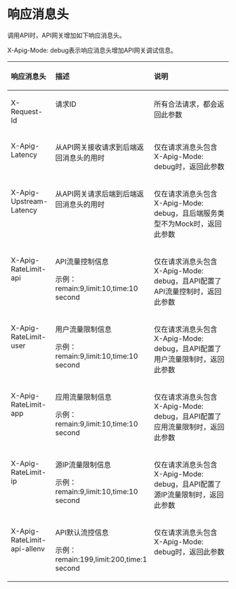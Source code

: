 # 响应消息头<a name="ZH-CN_TOPIC_0127298746"></a>

调用API时，API网关增加如下响应消息头。

X-Apig-Mode: debug表示响应消息头增加API网关调试信息。

<a name="table117316235592"></a>
<table><thead align="left"><tr id="row7731192385919"><th class="cellrowborder" valign="top" width="20.202020202020204%" id="mcps1.1.4.1.1"><p id="p11731172319598"><a name="p11731172319598"></a><a name="p11731172319598"></a>响应消息头</p>
</th>
<th class="cellrowborder" valign="top" width="35.35353535353536%" id="mcps1.1.4.1.2"><p id="p15731102315910"><a name="p15731102315910"></a><a name="p15731102315910"></a>描述</p>
</th>
<th class="cellrowborder" valign="top" width="44.44444444444445%" id="mcps1.1.4.1.3"><p id="p773162375918"><a name="p773162375918"></a><a name="p773162375918"></a>说明</p>
</th>
</tr>
</thead>
<tbody><tr id="row177311623155919"><td class="cellrowborder" valign="top" width="20.202020202020204%" headers="mcps1.1.4.1.1 "><p id="p47312236593"><a name="p47312236593"></a><a name="p47312236593"></a>X-Request-Id</p>
</td>
<td class="cellrowborder" valign="top" width="35.35353535353536%" headers="mcps1.1.4.1.2 "><p id="p873111236591"><a name="p873111236591"></a><a name="p873111236591"></a>请求ID</p>
</td>
<td class="cellrowborder" valign="top" width="44.44444444444445%" headers="mcps1.1.4.1.3 "><p id="p8731162335913"><a name="p8731162335913"></a><a name="p8731162335913"></a>所有合法请求，都会返回此参数</p>
</td>
</tr>
<tr id="row1073111238597"><td class="cellrowborder" valign="top" width="20.202020202020204%" headers="mcps1.1.4.1.1 "><p id="p1773132365914"><a name="p1773132365914"></a><a name="p1773132365914"></a>X-Apig-Latency</p>
</td>
<td class="cellrowborder" valign="top" width="35.35353535353536%" headers="mcps1.1.4.1.2 "><p id="p9731823195920"><a name="p9731823195920"></a><a name="p9731823195920"></a>从API网关接收请求到后端返回消息头的用时</p>
</td>
<td class="cellrowborder" valign="top" width="44.44444444444445%" headers="mcps1.1.4.1.3 "><p id="p9731132319591"><a name="p9731132319591"></a><a name="p9731132319591"></a>仅在请求消息头包含X-Apig-Mode: debug时，返回此参数</p>
</td>
</tr>
<tr id="row67311223115912"><td class="cellrowborder" valign="top" width="20.202020202020204%" headers="mcps1.1.4.1.1 "><p id="p2073162335913"><a name="p2073162335913"></a><a name="p2073162335913"></a>X-Apig-Upstream-Latency</p>
</td>
<td class="cellrowborder" valign="top" width="35.35353535353536%" headers="mcps1.1.4.1.2 "><p id="p1115131612616"><a name="p1115131612616"></a><a name="p1115131612616"></a>从API网关请求后端到后端返回消息头的用时</p>
</td>
<td class="cellrowborder" valign="top" width="44.44444444444445%" headers="mcps1.1.4.1.3 "><p id="p773102318597"><a name="p773102318597"></a><a name="p773102318597"></a>仅在请求消息头包含X-Apig-Mode: debug，且后端服务类型不为Mock时，返回此参数</p>
</td>
</tr>
<tr id="row8731152316597"><td class="cellrowborder" valign="top" width="20.202020202020204%" headers="mcps1.1.4.1.1 "><p id="p131483259118"><a name="p131483259118"></a><a name="p131483259118"></a>X-Apig-RateLimit-api</p>
</td>
<td class="cellrowborder" valign="top" width="35.35353535353536%" headers="mcps1.1.4.1.2 "><p id="p1384223313019"><a name="p1384223313019"></a><a name="p1384223313019"></a>API流量控制信息</p>
<p id="p1073172316595"><a name="p1073172316595"></a><a name="p1073172316595"></a>示例：remain:9,limit:10,time:10 second</p>
</td>
<td class="cellrowborder" valign="top" width="44.44444444444445%" headers="mcps1.1.4.1.3 "><p id="p92691839101212"><a name="p92691839101212"></a><a name="p92691839101212"></a>仅在请求消息头包含X-Apig-Mode: debug，且API配置了API流量控制时，返回此参数</p>
</td>
</tr>
<tr id="row2520195919126"><td class="cellrowborder" valign="top" width="20.202020202020204%" headers="mcps1.1.4.1.1 "><p id="p8895889134"><a name="p8895889134"></a><a name="p8895889134"></a>X-Apig-RateLimit-user</p>
</td>
<td class="cellrowborder" valign="top" width="35.35353535353536%" headers="mcps1.1.4.1.2 "><p id="p112070387020"><a name="p112070387020"></a><a name="p112070387020"></a>用户流量限制信息</p>
<p id="p352095941211"><a name="p352095941211"></a><a name="p352095941211"></a>示例：remain:9,limit:10,time:10 second</p>
</td>
<td class="cellrowborder" valign="top" width="44.44444444444445%" headers="mcps1.1.4.1.3 "><p id="p1652085920120"><a name="p1652085920120"></a><a name="p1652085920120"></a>仅在请求消息头包含X-Apig-Mode: debug，且API配置了用户流量限制时，返回此参数</p>
</td>
</tr>
<tr id="row184819451319"><td class="cellrowborder" valign="top" width="20.202020202020204%" headers="mcps1.1.4.1.1 "><p id="p195820971314"><a name="p195820971314"></a><a name="p195820971314"></a>X-Apig-RateLimit-app</p>
</td>
<td class="cellrowborder" valign="top" width="35.35353535353536%" headers="mcps1.1.4.1.2 "><p id="p193517417012"><a name="p193517417012"></a><a name="p193517417012"></a>应用流量限制信息</p>
<p id="p198481443135"><a name="p198481443135"></a><a name="p198481443135"></a>示例：remain:9,limit:10,time:10 second</p>
</td>
<td class="cellrowborder" valign="top" width="44.44444444444445%" headers="mcps1.1.4.1.3 "><p id="p178487431310"><a name="p178487431310"></a><a name="p178487431310"></a>仅在请求消息头包含X-Apig-Mode: debug，且API配置了应用流量限制时，返回此参数</p>
</td>
</tr>
<tr id="row13478753193311"><td class="cellrowborder" valign="top" width="20.202020202020204%" headers="mcps1.1.4.1.1 "><p id="p14480145313312"><a name="p14480145313312"></a><a name="p14480145313312"></a>X-Apig-RateLimit-ip</p>
</td>
<td class="cellrowborder" valign="top" width="35.35353535353536%" headers="mcps1.1.4.1.2 "><p id="p766617223420"><a name="p766617223420"></a><a name="p766617223420"></a>源IP流量限制信息</p>
<p id="p1166762183413"><a name="p1166762183413"></a><a name="p1166762183413"></a>示例：remain:9,limit:10,time:10 second</p>
</td>
<td class="cellrowborder" valign="top" width="44.44444444444445%" headers="mcps1.1.4.1.3 "><p id="p952613158347"><a name="p952613158347"></a><a name="p952613158347"></a>仅在请求消息头包含X-Apig-Mode: debug，且API配置了源IP流量限制时，返回此参数</p>
</td>
</tr>
<tr id="row5817527135"><td class="cellrowborder" valign="top" width="20.202020202020204%" headers="mcps1.1.4.1.1 "><p id="p936361051317"><a name="p936361051317"></a><a name="p936361051317"></a>X-Apig-RateLimit-api-allenv</p>
</td>
<td class="cellrowborder" valign="top" width="35.35353535353536%" headers="mcps1.1.4.1.2 "><p id="p133314450013"><a name="p133314450013"></a><a name="p133314450013"></a>API默认流控信息</p>
<p id="p38171823137"><a name="p38171823137"></a><a name="p38171823137"></a>示例：remain:199,limit:200,time:1 second</p>
</td>
<td class="cellrowborder" valign="top" width="44.44444444444445%" headers="mcps1.1.4.1.3 "><p id="p9817721139"><a name="p9817721139"></a><a name="p9817721139"></a>仅在请求消息头包含X-Apig-Mode: debug时，返回此参数</p>
</td>
</tr>
</tbody>
</table>

